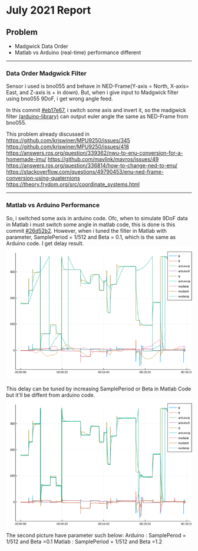 # July 2021 Report
## Problem
- Madgwick Data Order
- Matlab vs Arduino (real-time) performance different
---

### Data Order Madgwick Filter
Sensor i used is bno055 and behave in NED-Frame(Y-axis = North, X-axis= East, and Z-axis is + in down). But, when i give input to Madgwick filter using bno055 9DoF, i get wrong angle feed.

In this commit [#eb17e67](https://github.com/utamadonny/AHRS-MKF/commit/eb17e676fad8fe55c2dfc3bacd84859643d4dd58), i switch some axis and invert it, so the madgwick filter [(arduino-library)](https://github.com/arduino-libraries/MadgwickAHRS) can output euler angle the same as NED-Frame from bno055. 

This problem already discussed in 
  https://github.com/kriswiner/MPU9250/issues/345
  https://github.com/kriswiner/MPU9250/issues/418
  https://answers.ros.org/question/339362/nwu-to-enu-conversion-for-a-homemade-imu/
  https://github.com/mavlink/mavros/issues/49
  https://answers.ros.org/question/336814/how-to-change-ned-to-enu/
  https://stackoverflow.com/questions/49790453/enu-ned-frame-conversion-using-quaternions
  https://theory.frydom.org/src/coordinate_systems.html

----
### Matlab vs Arduino Performance
So, i switched some axis in arduino code. Ofc, when to simulate 9DoF data in Matlab i must switch some angle in matlab code, this is done is this commit [#26d52b2](https://github.com/utamadonny/AHRS-MKF/commit/26d52b23af50059704210d309e35adad32678fec#diff-b22a223d974a24ae15da381cedb42fb4e449567f91a2534f64609d6708c690df).
However, when i tuned the filter in Matlab with parameter, SamplePeriod = 1/512 and Beta = 0.1, which is the same as Arduino code. I get delay result. 
![alt text](https://raw.githubusercontent.com/utamadonny/BelajarJulia/master/ahrs/2021-07-16%2021-43-46(1).png "Gambar 1")

This delay can be tuned by increasing SamplePeriod or Beta in Matlab Code but it'll be diffent from arduino code.
![alt text](https://raw.githubusercontent.com/utamadonny/BelajarJulia/master/ahrs/2021-07-16%2021-43-46(2).png "Gambar 2")
The second picture have parameter such below:
Arduino : SamplePerod = 1/512 and Beta =0.1
Matlab : SamplePeriod = 1/512 and Beta =1.2